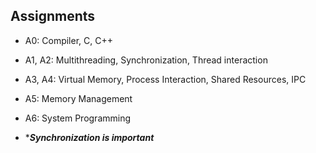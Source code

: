 ## Assignments
- A0: Compiler, C, C++
- A1, A2: Multithreading, Synchronization, Thread interaction
- A3, A4: Virtual Memory, Process Interaction, Shared Resources, IPC
- A5: Memory Management
- A6: System Programming

- ****Synchronization is important*** 